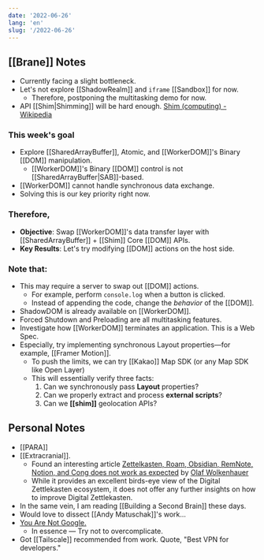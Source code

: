 ```yaml
---
date: '2022-06-26'
lang: 'en'
slug: '/2022-06-26'
---
```


## [[Brane]] Notes

- Currently facing a slight bottleneck.
- Let's not explore [[ShadowRealm]] and `iframe` [[Sandbox]] for now.
  - Therefore, postponing the multitasking demo for now.
- API [[Shim|Shimming]] will be hard enough. [Shim \(computing\) - Wikipedia](<https://en.wikipedia.org/wiki/Shim_(computing)>)

### This week's goal

- Explore [[SharedArrayBuffer]], Atomic, and [[WorkerDOM]]'s Binary [[DOM]] manipulation.
  - [[WorkerDOM]]'s Binary [[DOM]] control is not [[SharedArrayBuffer|SAB]]-based.
- [[WorkerDOM]] cannot handle synchronous data exchange.
- Solving this is our key priority right now.

### Therefore,

- **Objective**: Swap [[WorkerDOM]]'s data transfer layer with [[SharedArrayBuffer]] + [[Shim]] Core [[DOM]] APIs.
- **Key Results**: Let's try modifying [[DOM]] actions on the host side.

### Note that:

- This may require a server to swap out [[DOM]] actions.
  - For example, perform `console.log` when a button is clicked.
  - Instead of appending the code, change the _behavior_ of the [[DOM]].
- ShadowDOM is already available on [[WorkerDOM]].
- Forced Shutdown and Preloading are all multitasking features.
- Investigate how [[WorkerDOM]] terminates an application. This is a Web Spec.
- Especially, try implementing synchronous Layout properties—for example, [[Framer Motion]].
  - To push the limits, we can try [[Kakao]] Map SDK (or any Map SDK like Open Layer)
  - This will essentially verify three facts:
    1. Can we synchronously pass **Layout** properties?
    2. Can we properly extract and process **external scripts**?
    3. Can we **[[shim]]** geolocation APIs?

## Personal Notes

- [[PARA]]
- [[Extracranial]].
  - Found an interesting article [Zettelkasten, Roam, Obsidian, RemNote, Notion, and Cong does not work as expected](https://agenda.community/t/zettelkasten-roam-obsidian-remnote-notion-and-cong-does-not-work-as-expected/71102) by [Olaf Wolkenhauer](https://agenda.community/u/olaf.wolkenhauer)
  - While it provides an excellent birds-eye view of the Digital Zettlekasten ecosystem, it does not offer any further insights on how to improve Digital Zettlekasten.
- In the same vein, I am reading [[Building a Second Brain]] these days.
- Would love to dissect [[Andy Matuschak]]'s work...
- [You Are Not Google.](https://blog.bradfieldcs.com/you-are-not-google-84912cf44afb)
  - In essence — Try not to overcomplicate.
- Got [[Tailscale]] recommended from work. Quote, "Best VPN for developers."
